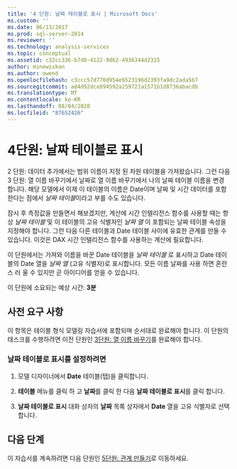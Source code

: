 ```yaml
---
title: '4 단원: 날짜 테이블로 표시 | Microsoft Docs'
ms.custom: ''
ms.date: 06/13/2017
ms.prod: sql-server-2014
ms.reviewer: ''
ms.technology: analysis-services
ms.topic: conceptual
ms.assetid: c32cc336-b7d8-4122-9d62-4936344d2315
author: minewiskan
ms.author: owend
ms.openlocfilehash: c3ccc57d770d954e9523196d2393fa9dc2ada5b7
ms.sourcegitcommit: ad4d92dce894592a259721a1571b1d8736abacdb
ms.translationtype: MT
ms.contentlocale: ko-KR
ms.lasthandoff: 08/04/2020
ms.locfileid: "87652426"
---
```

# <a name="lesson-4-mark-as-date-table"></a>4단원: 날짜 테이블로 표시
  2 단원: 데이터 추가에서는 범위 이름이 지정 된 차원 테이블을 가져왔습니다. 그런 다음 3 단원: 열 이름 바꾸기에서 날짜로 열 이름 바꾸기에서 나의 날짜 테이블 이름을 변경 합니다. 해당 모델에서 이제 이 테이블의 이름은 Date이며 날짜 및 시간 데이터를 포함한다는 점에서 *날짜 테이블*이라고 부를 수도 있습니다.  
  
 잠시 후 측정값을 만들면서 해보겠지만, 계산에 시간 인텔리전스 함수를 사용할 때는 항상 *날짜 테이블* 및 이 테이블의 고유 식별자인 *날짜 열* 이 포함되는 날짜 테이블 속성을 지정해야 합니다. 그런 다음 다른 테이블과 Date 테이블 사이에 유효한 관계를 만들 수 있습니다. 이것은 DAX 시간 인텔리전스 함수를 사용하는 계산에 필요합니다.  
  
 이 단원에서는 가져와 이름을 바꾼 Date 테이블을 *날짜 테이블* 로 표시하고 Date 테이블의 Date 열을 *날짜 열* (고유 식별자)로 표시합니다. 모든 이름 날짜를 사용 하면 혼란 스 러 울 수 있지만 곧 아이디어를 얻을 수 있습니다.  
  
 이 단원에 소요되는 예상 시간: **3분**  
  
## <a name="prerequisites"></a>사전 요구 사항  
 이 항목은 테이블 형식 모델링 자습서에 포함되며 순서대로 완료해야 합니다. 이 단원의 태스크를 수행하려면 이전 단원인 [3단원: 열 이름 바꾸기](rename-columns.md)를 완료해야 합니다.  
  
### <a name="to-set-mark-as-date-table"></a>날짜 테이블로 표시를 설정하려면  
  
1.  모델 디자이너에서 **Date** 테이블(탭)을 클릭합니다.  
  
2.  **테이블** 메뉴를 클릭 하 고 **날짜**를 클릭 한 다음 **날짜 테이블로 표시**를 클릭 합니다.  
  
3.  **날짜 테이블로 표시** 대화 상자의 **날짜** 목록 상자에서 **Date** 열을 고유 식별자로 선택합니다.  
  
## <a name="next-steps"></a>다음 단계  
 이 자습서를 계속하려면 다음 단원인 [5단원: 관계 만들기](lesson-4-create-relationships.md)로 이동하세요.  
  
  
